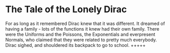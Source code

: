 # The Tale of the Lonely Dirac

For as long as it remembered Dirac knew that it was different.
It dreamed of having a family - lots of the functions it knew had their own family. There were the Uniforms and the Poissons, the Exponentials and everpresent Normals, who claimed that they were related to pretty much everybody. Dirac sighed, and shouldered its backpack to go to school.
+++++
